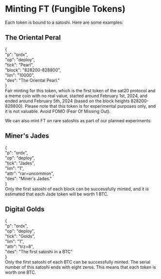 Minting FT (Fungible Tokens)
====

Each token is bound to a satoshi. Here are some examples:

The Oriental Peral
----
{   
  "p": "ordx",  
  "op": "deploy",  
  "tick": "Pearl",  
  "block": "828200-828800",  
  "lim": "10000",  
  "des": "The Oriental Pearl."    
}   
Fair minting for this token, which is the first token of the sat20 protocol and a meme coin with no real value, started around February 1st, 2024, and ended around February 5th, 2024 (based on the block heights 828200-828800). Please note that this token is for experimental purposes only, and it is not valuable. Avoid FOMO (Fear Of Missing Out).  

We can also mint FT on rare satoshis as part of our planned experiments:

Miner's Jades
----
{  
  "p": "ordx",  
  "op": "deploy",  
  "tick": "Jades",  
  "lim": "1",  
  "attr": "rar=uncommon",  
  "des": "Miner's Jades."  
}  
Only the first satoshi of each block can be successfully minted, and it is estimated that each Jade token will be worth 1 BTC.

Digital Golds
----
{  
  "p": "ordx",  
  "op": "deploy",  
  "tick": "Golds",  
  "lim": "1",  
  "attr": "trz=8",  
  "des": "The first satoshi in a BTC"  
}  
Only the first satoshi of each BTC can be successfully minted. The serial number of this satoshi ends with eight zeros. This means that each token is worth one BTC.